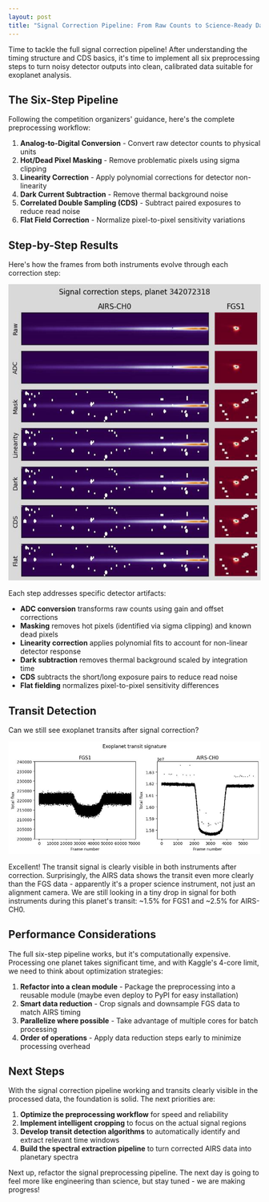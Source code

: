 ```yaml
---
layout: post
title: "Signal Correction Pipeline: From Raw Counts to Science-Ready Data"
---
```


Time to tackle the full signal correction pipeline! After understanding the timing structure and CDS basics, it's time to implement all six preprocessing steps to turn noisy detector outputs into clean, calibrated data suitable for exoplanet analysis.

## The Six-Step Pipeline

Following the competition organizers' guidance, here's the complete preprocessing workflow:

1. **Analog-to-Digital Conversion** - Convert raw detector counts to physical units
2. **Hot/Dead Pixel Masking** - Remove problematic pixels using sigma clipping
3. **Linearity Correction** - Apply polynomial corrections for detector non-linearity
4. **Dark Current Subtraction** - Remove thermal background noise
5. **Correlated Double Sampling (CDS)** - Subtract paired exposures to reduce read noise
6. **Flat Field Correction** - Normalize pixel-to-pixel sensitivity variations

## Step-by-Step Results

Here's how the frames from both instruments evolve through each correction step:

<p align="center">
  <img src="https://raw.githubusercontent.com/gperdrizet/ariel-data-challenge/refs/heads/main/figures/signal_correction/02.1.7-signal_correction_steps.jpg" alt="AIRS signal correction pipeline steps">
</p>

Each step addresses specific detector artifacts:
- **ADC conversion** transforms raw counts using gain and offset corrections
- **Masking** removes hot pixels (identified via sigma clipping) and known dead pixels
- **Linearity correction** applies polynomial fits to account for non-linear detector response
- **Dark subtraction** removes thermal background scaled by integration time
- **CDS** subtracts the short/long exposure pairs to reduce read noise
- **Flat fielding** normalizes pixel-to-pixel sensitivity differences


## Transit Detection

Can we still see exoplanet transits after signal correction? 

<p align="center">
  <img src="https://raw.githubusercontent.com/gperdrizet/ariel-data-challenge/refs/heads/main/figures/signal_correction/02.1.9-corrected_CDS_transits.jpg" alt="AIRS signal correction pipeline steps">
</p>

Excellent! The transit signal is clearly visible in both instruments after correction. Surprisingly, the AIRS data shows the transit even more clearly than the FGS data - apparently it's a proper science instrument, not just an alignment camera. We are still looking in a tiny drop in signal for both instruments during this planet's transit: ~1.5% for FGS1 and ~2.5% for AIRS-CH0.

## Performance Considerations

The full six-step pipeline works, but it's computationally expensive. Processing one planet takes significant time, and with Kaggle's 4-core limit, we need to think about optimization strategies:

1. **Refactor into a clean module** - Package the preprocessing into a reusable module (maybe even deploy to PyPI for easy installation)
2. **Smart data reduction** - Crop signals and downsample FGS data to match AIRS timing
3. **Parallelize where possible** - Take advantage of multiple cores for batch processing
4. **Order of operations** - Apply data reduction steps early to minimize processing overhead

## Next Steps

With the signal correction pipeline working and transits clearly visible in the processed data, the foundation is solid. The next priorities are:

1. **Optimize the preprocessing workflow** for speed and reliability
2. **Implement intelligent cropping** to focus on the actual signal regions
3. **Develop transit detection algorithms** to automatically identify and extract relevant time windows
4. **Build the spectral extraction pipeline** to turn corrected AIRS data into planetary spectra

Next up, refactor the signal preprocessing pipeline. The next day is going to feel more like engineering than science, but stay tuned - we are making progress!

